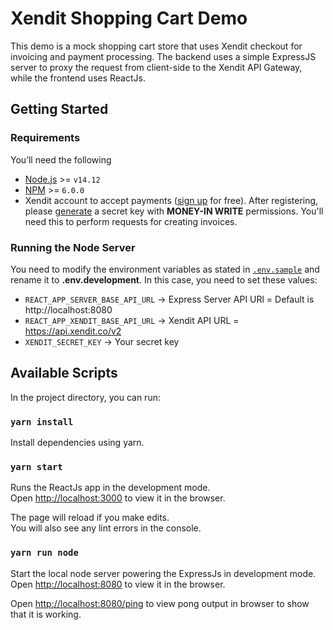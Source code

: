 # Xendit Shopping Cart Demo

This demo is a mock shopping cart store that uses Xendit checkout for invoicing and payment processing. The backend uses a simple ExpressJS server to proxy the request from client-side to the Xendit API Gateway, while the frontend uses ReactJs.

## Getting Started

### Requirements

You’ll need the following

- [Node.js](https://nodejs.org) >= `v14.12`
- [NPM](https://npmjs.org) >= `6.0.0`
- Xendit account to accept payments ([sign up](https://dashboard.xendit.co/register/1) for free). After registering, please [generate](https://dashboard.xendit.co/settings/developers#api-keys) a secret key with **MONEY-IN WRITE** permissions. You'll need this to perform requests for creating invoices.

### Running the Node Server

You need to modify the environment variables as stated in [`.env.sample`](.env.sample) and rename it to **.env.development**. In this case, you need to set these values:

- `REACT_APP_SERVER_BASE_API_URL` -> Express Server API URl = Default is http://localhost:8080
- `REACT_APP_XENDIT_BASE_API_URL` -> Xendit API URL = https://api.xendit.co/v2
- `XENDIT_SECRET_KEY` -> Your secret key

## Available Scripts

In the project directory, you can run:

### `yarn install`

Install dependencies using yarn.

### `yarn start`

Runs the ReactJs app in the development mode.\
Open [http://localhost:3000](http://localhost:3000) to view it in the browser.

The page will reload if you make edits.\
You will also see any lint errors in the console.

### `yarn run node`

Start the local node server powering the ExpressJs in development mode.\
Open [http://localhost:8080](http://localhost:8080) to view it in the browser.

Open [http://localhost:8080/ping](http://localhost:8080/ping) to view pong output in browser to show that it is working.
